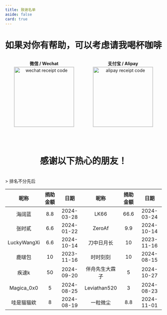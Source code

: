 ```yaml
---
title: 致谢名单
aside: false
card: true
---
```


<center><h1>如果对你有帮助，可以考虑请我喝杯咖啡</h1></center>

<div style="display: flex; justify-content: center; align-items: center; gap: 60px; margin-top: 30px;">
  <div style="display: flex; flex-direction: column; align-items: center; text-align: center;">
    <p style="font-weight: bold; margin: 0; line-height: 1.5;">微信 / Wechat</p>
    <img style="width:192px; border:1px solid lightgrey;" src="https://pan.811520.xyz/2024-11/1730603920-wechatpay.webp" alt="wechat receipt code" />
  </div>
  <div style="display: flex; flex-direction: column; align-items: center; text-align: center;">
    <p style="font-weight: bold; margin: 0; line-height: 1.5;">支付宝 / Alipay</p>
    <img style="width:192px; border:1px solid lightgrey;" src="https://pan.811520.xyz/2024-11/1730603921-alipay.webp" alt="alipay receipt code" />
  </div>
</div>

<br><br>

<center><h1>感谢以下热心的朋友！</h1></center>
<br>
> 排名不分先后
<br>

| 昵称          | 捐助金额      | 日期            |  昵称         | 捐助金额      | 日期            |
| :-----------: | :----------: | :-------------: | :-----------: | :----------: | :-------------: |
| 海阔蓝        | 8.8           | 2024-03-28     | LK66           | 66.6         | 2024-03-24 |
| 张时貳        | 6.6           | 2024-01-22     | ZeroAf         | 9.9          | 2024-10-14 |
| LuckyWangXi   | 6.6          | 2024-10-14      | 刀中日月长      | 10           | 2023-11-16 |
| 鹿啵包        | 10            | 2023-11-16     | 时时刻刻        | 10           | 2024-08-15 |
| 疾速k         | 50           | 2024-09-20      | 伴舟先生大霖子   | 5            | 2024-10-27 |
| Magica_0x0    | 5            | 2024-08-25      | Leviathan520   | 3            | 2024-08-23 |
| 哇是猫猫欸     | 8            | 2024-08-19      | 一粒微尘        | 8.8          | 2024-11-01 |
